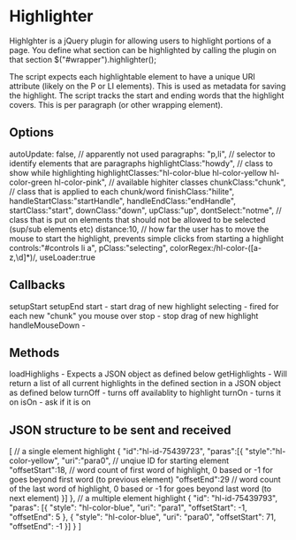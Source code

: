 # Highlighter
Highlghter is a jQuery plugin for allowing users to highlight portions of a page.  You define what section can be highlighted by calling the plugin on that section $("#wrapper").highlighter();

The script expects each highlightable element to have a unique URI attribute (likely on the P or LI elements). This is used as metadata for saving the highlight.  The script tracks the start and ending words that the highlight covers.  This is per paragraph (or other wrapping element).

## Options
autoUpdate: false, // apparently not used
paragraphs: "p,li", // selector to identify elements that are paragraphs
highlightClass:"howdy", // class to show while highlighting
highlightClasses:"hl-color-blue hl-color-yellow hl-color-green hl-color-pink", // available highiter classes
chunkClass:"chunk", // class that is applied to each chunk/word
finishClass:"hilite",
handleStartClass:"startHandle",
handleEndClass:"endHandle",
startClass:"start",
downClass:"down",
upClass:"up",
dontSelect:"notme", // class that is put on elements that should not be allowed to be selected (sup/sub elements etc)
distance:10, // how far the user has to move the mouse to start the highlight, prevents simple clicks from starting a highlight
controls:"#controls li a",
pClass:"selecting",
colorRegex:/hl\-color\-([a-z,\d]*)/,
useLoader:true

## Callbacks
setupStart
setupEnd
start - start drag of new highlight
selecting - fired for each new "chunk" you mouse over
stop - stop drag of new highlight
handleMouseDown - 

## Methods
loadHighlighs - Expects a JSON object as defined below
getHighlights - Will return a list of all current highlights in the defined section in a JSON object as defined below
turnOff - turns off availablity to highlight
turnOn - turns it on
isOn - ask if it is on

## JSON structure to be sent and received
[
	// a single element highlight
	{
		"id":"hl-id-75439723",
		"paras":[{
			"style":"hl-color-yellow",
			"uri":"para0", // unqiue ID for starting element
			"offsetStart":18, // word count of first word of highlight, 0 based or -1 for goes beyond first word (to previous element)
			"offsetEnd":29 // word count of the last word of highlight, 0 based or -1 for goes beyond last word (to next element)
		}]
	},
	// a multiple element highlight
	{
		"id": "hl-id-75439793",
		"paras": [{
			"style": "hl-color-blue",
			"uri": "para1",
			"offsetStart": -1,
			"offsetEnd": 5
		},
		{
			"style": "hl-color-blue",
			"uri": "para0",
			"offsetStart": 71,
			"offsetEnd": -1
		}]
	}
]
